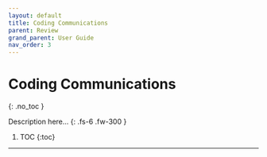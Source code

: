 ```yaml
---
layout: default
title: Coding Communications
parent: Review
grand_parent: User Guide
nav_order: 3
---
```


# Coding Communications
{: .no_toc }

Description here...
{: .fs-6 .fw-300 }

1. TOC
{:toc}

---